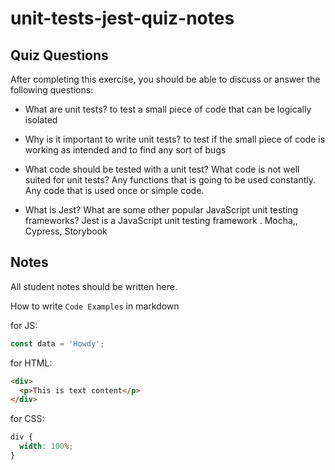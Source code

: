 # unit-tests-jest-quiz-notes

## Quiz Questions

After completing this exercise, you should be able to discuss or answer the following questions:

- What are unit tests?
  to test a small piece of code that can be logically isolated

- Why is it important to write unit tests?
  to test if the small piece of code is working as intended and to find any sort of bugs

- What code should be tested with a unit test? What code is not well suited for unit tests?
  Any functions that is going to be used constantly.
  Any code that is used once or simple code.

- What is Jest? What are some other popular JavaScript unit testing frameworks?
  Jest is a JavaScript unit testing framework .
  Mocha,, Cypress, Storybook

## Notes

All student notes should be written here.

How to write `Code Examples` in markdown

for JS:

```js
const data = 'Howdy';
```

for HTML:

```html
<div>
  <p>This is text content</p>
</div>
```

for CSS:

```css
div {
  width: 100%;
}
```
